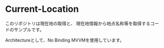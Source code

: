# Current-Location

このリポジトリは現在地の取得と、
現在地情報から地点名称等を取得するコードのサンプルです。

Architectureとして、No Binding MVVMを使用しています。
